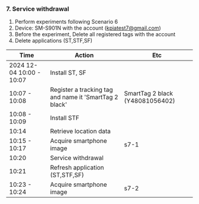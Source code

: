 ### 7. Service withdrawal
1. Perform experiments following Scenario 6
1. Device: SM-S901N with the account (kpiatest7@gmail.com)
1. Before the experiment, Delete all registered tags with the account
1. Delete applications (ST,STF,SF)


|Time|Action|Etc|
|------|---|---|
|2024 12-04 10:00 - 10:07|Install ST, SF||
|10:07 - 10:08|Register a tracking tag and name it 'SmartTag 2 black'|SmartTag 2 black (Y48081056402)|
|10:08 - 10:09|Install STF||
|10:14|Retrieve location data||
|10:15 - 10:17|Acquire smartphone image|s7-1|
|10:20|Service withdrawal||
|10:21|Refresh application (ST,STF,SF)||
|10:23 - 10:24|Acquire smartphone image|s7-2|
